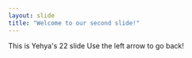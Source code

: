 ```yaml
---
layout: slide
title: "Welcome to our second slide!"
---
```

This is Yehya's 22 slide
Use the left arrow to go back!
